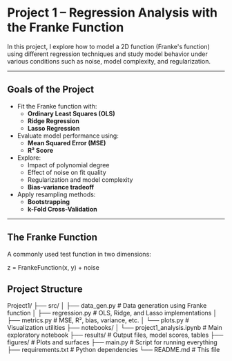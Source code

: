 # Project 1 – Regression Analysis with the Franke Function


In this project, I explore how to model a 2D function (Franke's function) using different regression techniques and study model behavior under various conditions such as noise, model complexity, and regularization.

---

## Goals of the Project

- Fit the Franke function with:
  - **Ordinary Least Squares (OLS)**
  - **Ridge Regression**
  - **Lasso Regression**
- Evaluate model performance using:
  - **Mean Squared Error (MSE)**
  - **R² Score**
- Explore:
  - Impact of polynomial degree
  - Effect of noise on fit quality
  - Regularization and model complexity
  - **Bias-variance tradeoff**
- Apply resampling methods:
  - **Bootstrapping**
  - **k-Fold Cross-Validation**

---

## The Franke Function

A commonly used test function in two dimensions:

z = FrankeFunction(x, y) + noise

## Project Structure

Project1/
├── src/
│   ├── data_gen.py         # Data generation using Franke function
│   ├── regression.py       # OLS, Ridge, and Lasso implementations
│   ├── metrics.py          # MSE, R², bias, variance, etc.
│   └── plots.py            # Visualization utilities
├── notebooks/
│   └── project1_analysis.ipynb  # Main exploratory notebook
├── results/                # Output files, model scores, tables
├── figures/                # Plots and surfaces
├── main.py                 # Script for running everything
├── requirements.txt        # Python dependencies
└── README.md               # This file